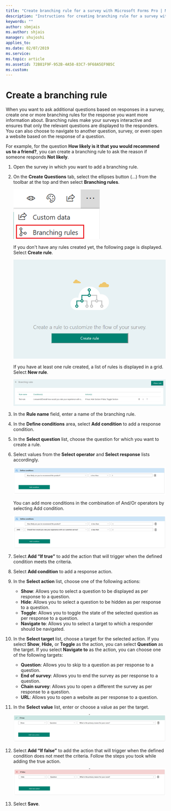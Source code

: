 ```yaml
---
title: "Create branching rule for a survey with Microsoft Forms Pro | MicrosoftDocs"
description: "Instructions for creating branching rule for a survey with Microsoft Forms Pro"
keywords: ""
author: sbmjais
ms.author: shjais
manager: shujoshi
applies_to: 
ms.date: 02/07/2019
ms.service: 
ms.topic: article
ms.assetid: 72B81F9F-952B-4A58-83C7-9F68A5EF9B5C
ms.custom: 
---
```


# Create a branching rule

When you want to ask additional questions based on responses in a survey, create one or more branching rules for the response you want more information about. Branching rules make your surveys interactive and ensures that only the relevant questions are displayed to the responders. You can also choose to navigate to another question, survey, or even open a website based on the response of a question.

For example, for the question **How likely is it that you would recommend us to a friend?**, you can create a branching rule to ask the reason if someone responds **Not likely**.

1.	Open the survey in which you want to add a branching rule.

2.	On the **Create Questions** tab, select the ellipses button (…) from the toolbar at the top and then select **Branching rules**.

    ![Branching rules option](media/branching-rules.png "Branching rules option")
    
    If you don't have any rules created yet, the following page is displayed. Select **Create rule**. 

    ![Create new rule button](media/create-rule-button.png "Create new rule button") 

    If you have at least one rule created, a list of rules is displayed in a grid. Select **New rule**. 
 
    ![New rule button](media/branch-new-rule-button.png "New rule button")

4.	In the **Rule name** field, enter a name of the branching rule.

5.	In the **Define conditions** area, select **Add condition** to add a response condition.

6.	In the **Select question** list, choose the question for which you want to create a rule.

7.	Select values from the **Select operator** and **Select response** lists accordingly.

    ![Branching rules condition](media/branch-condition.png "Branching rules condition")

    You can add more conditions in the combination of And/Or operators by selecting Add condition.

    ![Branching rules multiple conditions](media/branch-multi-condition.png "Branching rules multiple conditions")

8.	Select **Add “If true”** to add the action that will trigger when the defined condition meets the criteria.

9.	Select **Add condition** to add a response action.

10.	In the **Select action** list, choose one of the following actions:

    - **Show**: Allows you to select a question to be displayed as per response to a question.
    - **Hide**: Allows you to select a question to be hidden as per response to a question.
    - **Toggle**: Allows you to toggle the state of the selected question as per response to a question.
    - **Navigate to**: Allows you to select a target to which a responder should be navigated.

11.	In the **Select target** list, choose a target for the selected action. If you select **Show**, **Hide,** or **Toggle** as the action, you can select **Question** as the target. If you select **Navigate to** as the action, you can choose one of the following targets:

    - **Question**: Allows you to skip to a question as per response to a question.
    - **End of survey**: Allows you to end the survey as per response to a question.
    - **Chain survey**: Allows you to open a different the survey as per response to a question.
    - **URL**: Allows you to open a website as per response to a question.

12.	In the **Select value** list, enter or choose a value as per the target.

    ![Branching rules true action](media/branch-true-action.png "Branching rules true action")

13.	Select **Add “If false”** to add the action that will trigger when the defined condition does not meet the criteria. Follow the steps you took while adding the true action.

    ![Branching rules false action](media/branch-false-action.png "Branching rules false action")

14. Select **Save**.

